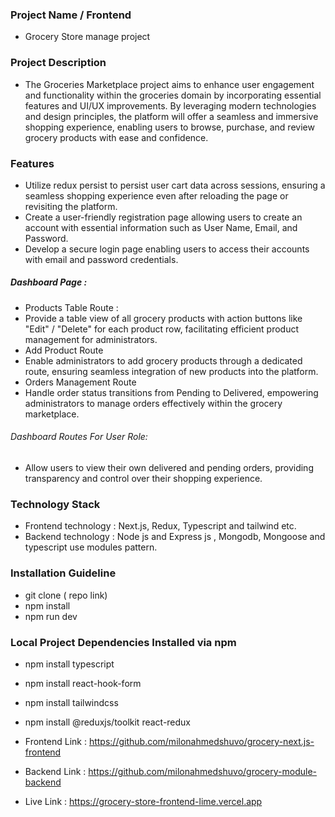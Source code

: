 ### Project Name / Frontend 
* Grocery Store manage project 

### Project Description
* The Groceries Marketplace project aims to enhance user engagement and functionality within the groceries domain by incorporating essential features and UI/UX improvements. By leveraging modern technologies and design principles, the platform will offer a seamless and immersive shopping experience, enabling users to browse, purchase, and review grocery products with ease and confidence.

### Features
* Utilize redux persist to persist user cart data across sessions, ensuring a seamless shopping experience even after reloading the page or revisiting the platform. 
* Create a user-friendly registration page allowing users to create an account with essential information such as User Name, Email, and Password.
* Develop a secure login page enabling users to access their accounts with email and password credentials.

##### Dashboard Page :
* Products Table Route : 
* Provide a table view of all grocery products with action buttons like "Edit" / "Delete" for each product row, facilitating efficient product management for administrators. 
* Add Product Route
* Enable administrators to add grocery products through a dedicated route, ensuring seamless integration of new products into the platform.
* Orders Management Route
* Handle order status transitions from Pending to Delivered, empowering administrators to manage orders effectively within the grocery marketplace.
###### Dashboard Routes For User Role:
* Allow users to view their own delivered and pending orders, providing transparency and control over their shopping experience.



### Technology Stack
* Frontend technology : Next.js, Redux, Typescript and tailwind etc.
* Backend technology : Node js and Express js , Mongodb, Mongoose and typescript use modules pattern.

### Installation Guideline 
* git clone ( repo link)
* npm install
* npm run dev


### Local Project Dependencies Installed via npm
* npm install typescript
* npm install react-hook-form
* npm install tailwindcss
* npm install @reduxjs/toolkit react-redux



* Frontend Link : https://github.com/milonahmedshuvo/grocery-next.js-frontend
* Backend Link : https://github.com/milonahmedshuvo/grocery-module-backend 
* Live Link : https://grocery-store-frontend-lime.vercel.app
